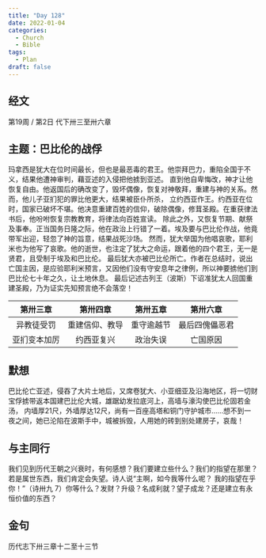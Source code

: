 ```yaml
---
title: "Day 128"
date: 2022-01-04
categories:
  - Church
  - Bible
tags:
  - Plan
draft: false
---
```


## 经文
第19周 / 第2日 代下卅三至卅六章

## 主题：巴比伦的战俘
玛拿西是犹大在位时间最长，但也是最恶毒的君王。他崇拜巴力，重陷全国于不义，结果他遭神审判，藉亚述的入侵把他掳到亚述。
直到他自卑悔改，神才让他恢复自由。他返国后的确改变了，毁坏偶像，恢复对神敬拜，重建与神的关系。然而，他儿子亚扪犯的罪比他更大，结果被臣仆所杀，
立约西亚作王。约西亚在位时，国家已破坏不堪。他决意重建百姓的信仰，破除偶像，修茸圣殿。在重获律法书后，他吩咐恢复宗教教育，将律法向百姓宣读。
除此之外，又恢复节期、献祭及事奉。正当国务日隆之际，他在政治上行错了一着。埃及要与巴比伦作战，他竟带军出迎，轻忽了神的旨意，结果战死沙场。
然而，犹大举国为他唱哀歌，耶利米也为他写了哀歌。他的逝世，也注定了犹大之命运，跟着他的四个君王，无一是贤君，且受制于埃及和巴比伦。
最后犹大亦被巴比伦所亡。作者在总结时，说出亡国主因，是应验耶利米预言，又因他们没有守安息年之律例，所以神要掳他们到巴比伦七十年之久，让土地休息。
最后记述古列王（波斯）下诏准犹太人回国重建圣殿，乃为证实先知预言绝不会落空！

| 第卅三章   | 第卅四章    | 第卅五章  | 第卅六章    |
| :------: | :-------: | :-----: | :-------: |
| 异教徒受罚  | 重建信仰、教导 | 重守逾越节 | 最后四傀儡恶君 |
| 亚扪变本加厉 | 约西亚复兴   | 政治失误  | 亡国原因    |

## 默想
巴比伦亡亚述，侵吞了大片土地后，又席卷犹大、小亚细亚及沿海地区，将一切财宝俘掳带返本国建巴比伦大城，雄踞幼发拉底河上，高墙与濠沟使巴比伦固若金汤，
内墙厚21尺，外墙厚达12尺，尚有一百座高塔和铜门守护城市……想不到一夜之间，她已沦陷在波斯手中，城被拆毁，人用她的砖到别处建房子，哀哉！

## 与主同行
我们见到历代王朝之兴衰时，有何感想？我们要建立些什么？我们的指望在那里？若是属世东西，我们肯定会失望。诗人说“主啊，如今我等什么呢？
我的指望在乎你！”（诗卅九  7）你等什么？发财？升级？名成利就？望子成龙？还是建立有永恒价值的东西？

## 金句
历代志下卅三章十二至十三节

[comment]: <> (## 附录)

